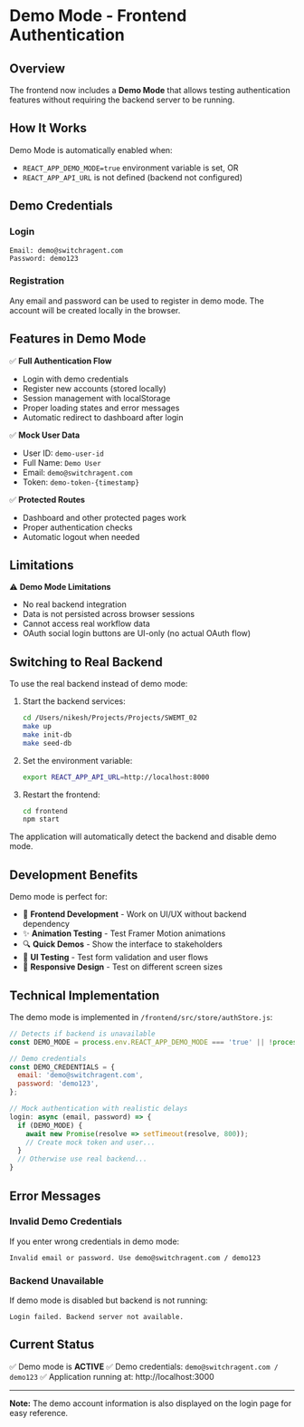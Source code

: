 # Demo Mode - Frontend Authentication

## Overview

The frontend now includes a **Demo Mode** that allows testing authentication features without requiring the backend server to be running.

## How It Works

Demo Mode is automatically enabled when:
- `REACT_APP_DEMO_MODE=true` environment variable is set, OR
- `REACT_APP_API_URL` is not defined (backend not configured)

## Demo Credentials

### Login
```
Email: demo@switchragent.com
Password: demo123
```

### Registration
Any email and password can be used to register in demo mode. The account will be created locally in the browser.

## Features in Demo Mode

✅ **Full Authentication Flow**
- Login with demo credentials
- Register new accounts (stored locally)
- Session management with localStorage
- Proper loading states and error messages
- Automatic redirect to dashboard after login

✅ **Mock User Data**
- User ID: `demo-user-id`
- Full Name: `Demo User`
- Email: `demo@switchragent.com`
- Token: `demo-token-{timestamp}`

✅ **Protected Routes**
- Dashboard and other protected pages work
- Proper authentication checks
- Automatic logout when needed

## Limitations

⚠️ **Demo Mode Limitations**
- No real backend integration
- Data is not persisted across browser sessions
- Cannot access real workflow data
- OAuth social login buttons are UI-only (no actual OAuth flow)

## Switching to Real Backend

To use the real backend instead of demo mode:

1. Start the backend services:
   ```bash
   cd /Users/nikesh/Projects/Projects/SWEMT_02
   make up
   make init-db
   make seed-db
   ```

2. Set the environment variable:
   ```bash
   export REACT_APP_API_URL=http://localhost:8000
   ```

3. Restart the frontend:
   ```bash
   cd frontend
   npm start
   ```

The application will automatically detect the backend and disable demo mode.

## Development Benefits

Demo mode is perfect for:
- 🎨 **Frontend Development** - Work on UI/UX without backend dependency
- ✨ **Animation Testing** - Test Framer Motion animations
- 🔍 **Quick Demos** - Show the interface to stakeholders
- 🧪 **UI Testing** - Test form validation and user flows
- 📱 **Responsive Design** - Test on different screen sizes

## Technical Implementation

The demo mode is implemented in `/frontend/src/store/authStore.js`:

```javascript
// Detects if backend is unavailable
const DEMO_MODE = process.env.REACT_APP_DEMO_MODE === 'true' || !process.env.REACT_APP_API_URL;

// Demo credentials
const DEMO_CREDENTIALS = {
  email: 'demo@switchragent.com',
  password: 'demo123',
};

// Mock authentication with realistic delays
login: async (email, password) => {
  if (DEMO_MODE) {
    await new Promise(resolve => setTimeout(resolve, 800));
    // Create mock token and user...
  }
  // Otherwise use real backend...
}
```

## Error Messages

### Invalid Demo Credentials
If you enter wrong credentials in demo mode:
```
Invalid email or password. Use demo@switchragent.com / demo123
```

### Backend Unavailable
If demo mode is disabled but backend is not running:
```
Login failed. Backend server not available.
```

## Current Status

✅ Demo mode is **ACTIVE**
✅ Demo credentials: `demo@switchragent.com / demo123`
✅ Application running at: http://localhost:3000

---

**Note:** The demo account information is also displayed on the login page for easy reference.
